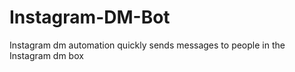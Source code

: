 # Instagram-DM-Bot
 Instagram dm automation quickly sends messages to people in the Instagram dm box
